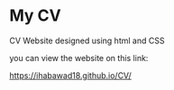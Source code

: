 # My CV
CV Website designed using html and CSS

you can view the website on this link:

https://ihabawad18.github.io/CV/
